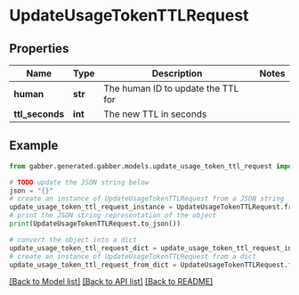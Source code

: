 # UpdateUsageTokenTTLRequest


## Properties

Name | Type | Description | Notes
------------ | ------------- | ------------- | -------------
**human** | **str** | The human ID to update the TTL for | 
**ttl_seconds** | **int** | The new TTL in seconds | 

## Example

```python
from gabber.generated.gabber.models.update_usage_token_ttl_request import UpdateUsageTokenTTLRequest

# TODO update the JSON string below
json = "{}"
# create an instance of UpdateUsageTokenTTLRequest from a JSON string
update_usage_token_ttl_request_instance = UpdateUsageTokenTTLRequest.from_json(json)
# print the JSON string representation of the object
print(UpdateUsageTokenTTLRequest.to_json())

# convert the object into a dict
update_usage_token_ttl_request_dict = update_usage_token_ttl_request_instance.to_dict()
# create an instance of UpdateUsageTokenTTLRequest from a dict
update_usage_token_ttl_request_from_dict = UpdateUsageTokenTTLRequest.from_dict(update_usage_token_ttl_request_dict)
```
[[Back to Model list]](../README.md#documentation-for-models) [[Back to API list]](../README.md#documentation-for-api-endpoints) [[Back to README]](../README.md)


